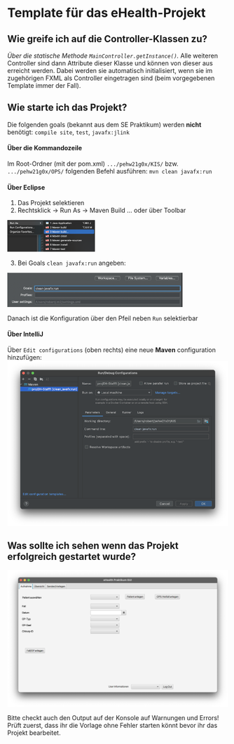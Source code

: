 # Template für das eHealth-Projekt

## Wie greife ich auf die Controller-Klassen zu?

*Über die statische Methode `MainController.getInstance()`.* Alle weiteren Controller sind dann Attribute dieser Klasse und können von dieser aus erreicht werden. Dabei werden sie automatisch initialisiert, wenn sie im zugehörigen FXML als Controller eingetragen sind (beim vorgegebenen Template immer der Fall).

## Wie starte ich das Projekt?
Die folgenden goals (bekannt aus dem SE Praktikum) werden **nicht** benötigt: `compile site`, `test`, `javafx:jlink`

#### Über die Kommandozeile 
Im Root-Ordner (mit der pom.xml) `.../pehw21g0x/KIS/` bzw. `.../pehw21g0x/OPS/` folgenden Befehl ausführen: `mvn clean javafx:run` 

#### Über Eclipse

1. Das Projekt selektieren
2. Rechtsklick -> Run As -> Maven Build ... oder über Toolbar
<img src="images/eclipse-mvn-build.png" width="200"/>  
  
3. Bei Goals `clean javafx:run` angeben:
<img src="images/eclipse-run-conf.png" width="400"/>  
  

Danach ist die Konfiguration über den Pfeil neben `Run` selektierbar

#### Über IntelliJ
Über `Edit configurations` (oben rechts) eine neue **Maven** configuration hinzufügen:
<img src="images/intellij-run-conf.png" width="600"/>  

## Was sollte ich sehen wenn das Projekt erfolgreich gestartet wurde?

<img src="images/gui-template.png" width="600"/>  

Bitte checkt auch den Output auf der Konsole auf Warnungen und Errors! Prüft zuerst, dass ihr die Vorlage ohne Fehler starten könnt bevor ihr das Projekt bearbeitet.
  
